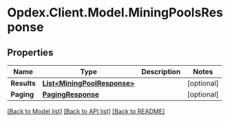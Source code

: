 # Opdex.Client.Model.MiningPoolsResponse

## Properties

Name | Type | Description | Notes
------------ | ------------- | ------------- | -------------
**Results** | [**List&lt;MiningPoolResponse&gt;**](MiningPoolResponse.md) |  | [optional] 
**Paging** | [**PagingResponse**](PagingResponse.md) |  | [optional] 

[[Back to Model list]](../README.md#documentation-for-models) [[Back to API list]](../README.md#documentation-for-api-endpoints) [[Back to README]](../README.md)

